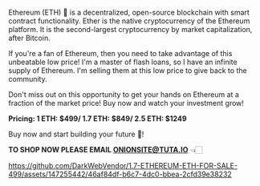 Ethereum (ETH) 💎 is a decentralized, open-source blockchain with smart contract functionality. Ether is the native cryptocurrency of the Ethereum platform. It is the second-largest cryptocurrency by market capitalization, after Bitcoin.

If you're a fan of Ethereum, then you need to take advantage of this unbeatable low price! I'm a master of flash loans, so I have an infinite supply of Ethereum. I'm selling them at this low price to give back to the community.

Don't miss out on this opportunity to get your hands on Ethereum at a fraction of the market price! Buy now and watch your investment grow!

**Pricing:
1 ETH: $499/
1.7 ETH: $849/
2.5 ETH: $1249**

Buy now and start building your future 🚀!

**TO SHOP NOW PLEASE EMAIL ONIONSITE@TUTA.IO** 👈🏻

https://github.com/DarkWebVendor/1.7-ETHEREUM-ETH-FOR-SALE-499/assets/147255442/46af84df-b6c7-4dc0-bbea-2cfd39e38232


